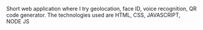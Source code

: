 Short web application where I try geolocation, face ID, voice recognition, QR code generator.
The technologies used are HTML, CSS, JAVASCRIPT, NODE JS
